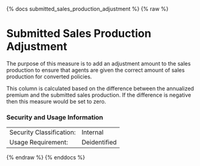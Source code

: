 {% docs submitted_sales_production_adjustment %}
{% raw %}

<a name="submitted_sales_production_adjustment"></a>
# Submitted Sales Production Adjustment
The purpose of this measure is to add an adjustment amount to the sales production to
ensure that agents are given the correct amount of sales production for converted policies.

This column is calculated based on the difference between the annualized 
premium and the submitted sales production. If the difference is negative then this measure would
be set to zero.

### Security and Usage Information
|     |     |
| --- | --- |
|Security Classification:  |Internal|
|Usage Requirement:        |Deidentified|

{% endraw %}
{% enddocs %}